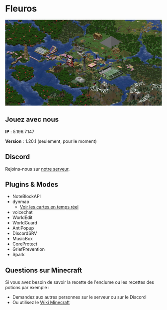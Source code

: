 # Fleuros
![Fleuros](https://github.com/Fleuros/Fleuros/blob/main/fleuros.png)
## Jouez avec nous
**IP** : 5.196.7.147

**Version** : 1.20.1 (seulement, pour le moment)
## Discord
Rejoins-nous sur [notre serveur](https://discord.gg/tNp9nrd).
## Plugins & Modes
- NoteBlockAPI
- dynmap
  - [Voir les cartes en temps réel](http://5.196.7.147:8123)
- voicechat
- WorldEdit
- WorldGuard
- AntiPopup
- DiscordSRV
- MusicBox
- CoreProtect
- GriefPrevention
- Spark
## Questions sur Minecraft
Si vous avez besoin de savoir la recette de l'enclume ou les recettes des potions par exemple :
- Demandez aux autres personnes sur le serveur ou sur le Discord
- Ou utilisez le [Wiki Minecraft](https://fr.minecraft.wiki)
